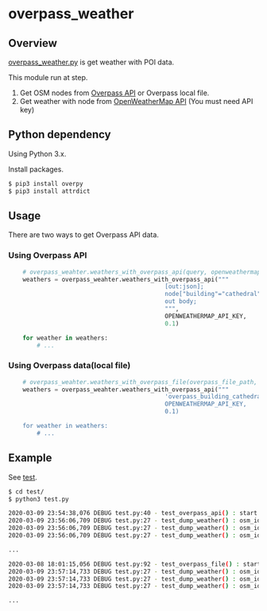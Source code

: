 # overpass_weather

## Overview

[overpass_weather.py](overpass_weahter.py) is get weather with POI data.

This module run at step.

1. Get OSM nodes from [Overpass API](https://wiki.openstreetmap.org/wiki/Overpass_API) or Overpass local file.
1. Get weather with node from [OpenWeatherMap API](https://openweathermap.org/current) (You must need API key)


## Python dependency
 
Using Python 3.x.

Install packages.

```sh
$ pip3 install overpy
$ pip3 install attrdict
```


## Usage

There are two ways to get Overpass API data.

### Using Overpass API

```py
    # overpass_weahter.weathers_with_overpass_api(query, openweathermap_api_key, openweathermap_api_interval_seconds)
    weathers = overpass_weahter.weathers_with_overpass_api("""
                                            [out:json];
                                            node["building"="cathedral"];
                                            out body;
                                            """,
                                            OPENWEATHERMAP_API_KEY,
                                            0.1)

    for weather in weathers:
        # ...
```

### Using Overpass data(local file)

```py
    # overpass_weahter.weathers_with_overpass_file(overpass_file_path, openweathermap_api_key, openweathermap_api_interval_seconds)
    weathers = overpass_weahter.weathers_with_overpass_api("""
                                            'overpass_building_cathedral.json',
                                            OPENWEATHERMAP_API_KEY,
                                            0.1)

    for weather in weathers:
        # ...
```


## Example

See [test](test).

```sh
$ cd test/
$ python3 test.py

2020-03-09 23:54:38,076 DEBUG test.py:40 - test_overpass_api() : start test_overpass_api() - - - - - - - - - -
2020-03-09 23:56:06,709 DEBUG test.py:27 - test_dump_weather() : osm_id[100090862] name[Dom St. Blasien] lat[47.7600646] lon[8.1300061] temp[280.04] pressure[1017] humidity[71]
2020-03-09 23:56:06,709 DEBUG test.py:27 - test_dump_weather() : osm_id[474375860] name[Собор Успения Пресвятой Богородицы] lat[50.9799235] lon[39.3167911] temp[286.99] pressure[1019] humidity[66]
2020-03-09 23:56:06,709 DEBUG test.py:27 - test_dump_weather() : osm_id[592838468] name[N/A] lat[4.8092301] lon[-74.3537103] temp[289.15] pressure[1030] humidity[67]

...

2020-03-08 18:01:15,056 DEBUG test.py:92 - test_overpass_file() : start test_overpass_file() - - - - - - - - - -
2020-03-09 23:57:14,733 DEBUG test.py:27 - test_dump_weather() : osm_id[100090862] name[Dom St. Blasien] lat[47.7600646] lon[8.1300061] temp[280.04] pressure[1017] humidity[71]
2020-03-09 23:57:14,733 DEBUG test.py:27 - test_dump_weather() : osm_id[262567942] name[Catedral Primada de Bogotá] lat[4.5978998] lon[-74.0751863] temp[289.15] pressure[1030] humidity[67]
2020-03-09 23:57:14,733 DEBUG test.py:27 - test_dump_weather() : osm_id[474375860] name[Собор Успения Пресвятой Богородицы] lat[50.9799235] lon[39.3167911] temp[286.99] pressure[1019] humidity[66]

...

```

